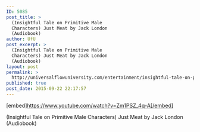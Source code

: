 ```yaml
---
ID: 5085
post_title: >
  (Insightful Tale on Primitive Male
  Characters) Just Meat by Jack London
  (Audiobook)
author: UfU
post_excerpt: >
  (Insightful Tale on Primitive Male
  Characters) Just Meat by Jack London
  (Audiobook)
layout: post
permalink: >
  http://universalflowuniversity.com/entertainment/insightful-tale-on-primitive-male-characters-just-meat-by-jack-london-audiobook/
published: true
post_date: 2015-09-22 22:17:57
---
```

[embed]https://www.youtube.com/watch?v=Zm1PSZ_4q-A[/embed]<br>
<p>(Insightful Tale on Primitive Male Characters) Just Meat by Jack London (Audiobook)</p>